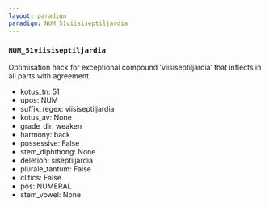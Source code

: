 ```yaml
---
layout: paradigm
paradigm: NUM_51viisiseptiljardia
---
```

### ` NUM_51viisiseptiljardia `

Optimisation hack for exceptional compound ’viisiseptiljardia’ that inflects in all parts with agreement
* kotus_tn: 51
* upos: NUM
* suffix_regex: viisiseptiljardia
* kotus_av: None
* grade_dir: weaken
* harmony: back
* possessive: False
* stem_diphthong: None
* deletion: siseptiljardia
* plurale_tantum: False
* clitics: False
* pos: NUMERAL
* stem_vowel: None
